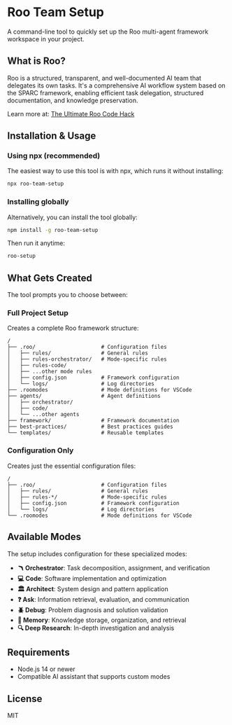 # Roo Team Setup

A command-line tool to quickly set up the Roo multi-agent framework workspace in your project.

## What is Roo?

Roo is a structured, transparent, and well-documented AI team that delegates its own tasks. It's a comprehensive AI workflow system based on the SPARC framework, enabling efficient task delegation, structured documentation, and knowledge preservation.

Learn more at: [The Ultimate Roo Code Hack](https://github.com/Mnehmos/The-Ultimate-Roo-Code-Hack-Building-a-Structured-Transparent-and-Well-Documented-AI-Team)

## Installation & Usage

### Using npx (recommended)

The easiest way to use this tool is with npx, which runs it without installing:

```bash
npx roo-team-setup
```

### Installing globally

Alternatively, you can install the tool globally:

```bash
npm install -g roo-team-setup
```

Then run it anytime:

```bash
roo-setup
```

## What Gets Created

The tool prompts you to choose between:

### Full Project Setup

Creates a complete Roo framework structure:

```
/
├── .roo/                     # Configuration files
│   ├── rules/                # General rules
│   ├── rules-orchestrator/   # Mode-specific rules
│   ├── rules-code/
│   ├── ...other mode rules
│   ├── config.json           # Framework configuration
│   └── logs/                 # Log directories
├── .roomodes                 # Mode definitions for VSCode
├── agents/                   # Agent definitions
│   ├── orchestrator/
│   ├── code/
│   └── ...other agents
├── framework/                # Framework documentation
├── best-practices/           # Best practices guides
└── templates/                # Reusable templates
```

### Configuration Only

Creates just the essential configuration files:

```
/
├── .roo/                     # Configuration files
│   ├── rules/                # General rules
│   ├── rules-*/              # Mode-specific rules
│   ├── config.json           # Framework configuration
│   └── logs/                 # Log directories
└── .roomodes                 # Mode definitions for VSCode
```

## Available Modes

The setup includes configuration for these specialized modes:

- **🪃 Orchestrator**: Task decomposition, assignment, and verification
- **💻 Code**: Software implementation and optimization
- **🏛️ Architect**: System design and pattern application
- **❓ Ask**: Information retrieval, evaluation, and communication
- **🪲 Debug**: Problem diagnosis and solution validation
- **💾 Memory**: Knowledge storage, organization, and retrieval
- **🔍 Deep Research**: In-depth investigation and analysis

## Requirements

- Node.js 14 or newer
- Compatible AI assistant that supports custom modes

## License

MIT